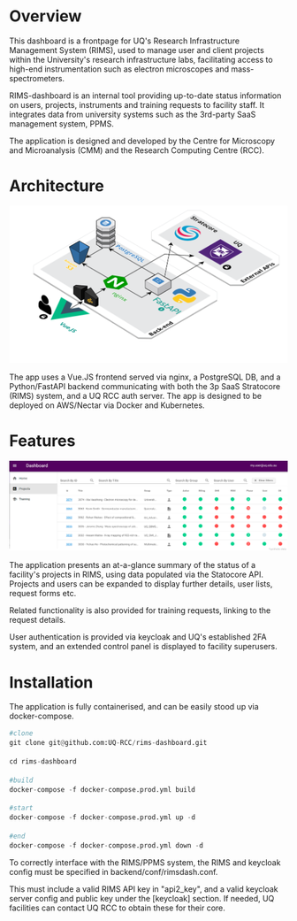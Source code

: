 # Overview

This dashboard is a frontpage for UQ's Research Infrastructure Management System (RIMS), used to manage user and client projects within the University's research infrastructure labs, facilitating access to high-end instrumentation such as electron microscopes and mass-spectrometers. 

RIMS-dashboard is an internal tool providing up-to-date status information on users, projects, instruments and training requests to facility staff. It integrates data from university systems such as the 3rd-party SaaS management system, PPMS. 

The application is designed and developed by the Centre for Microscopy and Microanalysis (CMM) and the Research Computing Centre (RCC).

# Architecture

<p align="left">
  <img src="./docs/images/cloudcraft_diagram.png" alt="Architecture diagram" width="1024">
  <br />
</p>

The app uses a Vue.JS frontend served via nginx, a PostgreSQL DB, and a Python/FastAPI backend  communicating with both the 3p SaaS Stratocore (RIMS) system, and a UQ RCC auth server. The app is designed to be deployed on AWS/Nectar via Docker and Kubernetes.

# Features

<p align="left">
  <img src="./docs/images/projects_demo.png" alt="Projects page" width="1024">
  <br />
</p>

The application presents an at-a-glance summary of the status of a facility's projects in RIMS, using data populated via the Statocore API. Projects and users can be expanded to display further details, user lists, request forms etc. 

Related functionality is also provided for training requests, linking to the request details. 

User authentication is provided via keycloak and UQ's established 2FA system, and an extended control panel is displayed to facility superusers.


# Installation

The application is fully containerised, and can be easily stood up via docker-compose. 

```py
#clone
git clone git@github.com:UQ-RCC/rims-dashboard.git

cd rims-dashboard

#build
docker-compose -f docker-compose.prod.yml build

#start
docker-compose -f docker-compose.prod.yml up -d

#end
docker-compose -f docker-compose.prod.yml down -d

```

To correctly interface with the RIMS/PPMS system, the RIMS and keycloak config must be specified in backend/conf/rimsdash.conf. 

This must include a valid RIMS API key in "api2_key", and a valid keycloak server config and public key under the [keycloak] section. If needed, UQ facilities can contact UQ RCC to obtain these for their core.